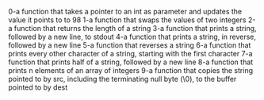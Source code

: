 0-a function that takes a pointer to an int as parameter and updates the value it points to to 98
1-a function that swaps the values of two integers
2-a function that returns the length of a string
3-a function that prints a string, followed by a new line, to stdout
4-a function that prints a string, in reverse, followed by a new line
5-a function that reverses a string
6-a function that prints every other character of a string, starting with the first character
7-a function that prints half of a string, followed by a new line
8-a function that prints n elements of an array of integers
9-a function that copies the string pointed to by src, including the terminating null byte (\0), to the buffer pointed to by dest
